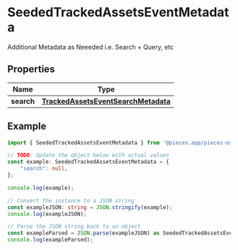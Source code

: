 
# SeededTrackedAssetsEventMetadata

Additional Metadata as Neeeded i.e. Search + Query, etc

## Properties

Name | Type
------------ | -------------
**search** | [**TrackedAssetsEventSearchMetadata**](TrackedAssetsEventSearchMetadata)

## Example

```typescript
import { SeededTrackedAssetsEventMetadata } from '@pieces.app/pieces-os-client';

// TODO: Update the object below with actual values
const example: SeededTrackedAssetsEventMetadata = {
    "search": null,
};

console.log(example);

// Convert the instance to a JSON string
const exampleJSON: string = JSON.stringify(example);
console.log(exampleJSON);

// Parse the JSON string back to an object
const exampleParsed = JSON.parse(exampleJSON) as SeededTrackedAssetsEventMetadata;
console.log(exampleParsed);
```


